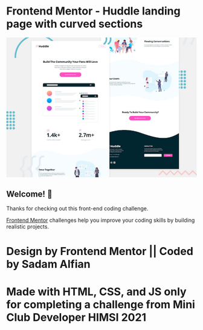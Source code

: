# Frontend Mentor - Huddle landing page with curved sections

![Header/intro section for the Huddle landing page with curved sections](./design/desktop-preview.jpg)

## Welcome! 👋

Thanks for checking out this front-end coding challenge.

[Frontend Mentor](https://www.frontendmentor.io) challenges help you improve your coding skills by building realistic projects.

# Design by Frontend Mentor || Coded by Sadam Alfian
# Made with HTML, CSS, and JS only for completing a challenge from Mini Club Developer HIMSI 2021